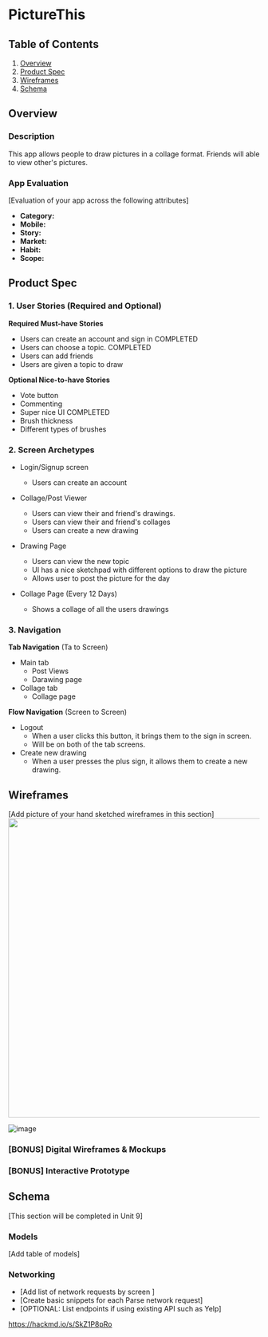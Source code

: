 
# PictureThis

## Table of Contents
1. [Overview](#Overview)
1. [Product Spec](#Product-Spec)
1. [Wireframes](#Wireframes)
2. [Schema](#Schema)

## Overview
### Description
This app allows people to draw pictures in a collage format. Friends will able to view other's pictures.

### App Evaluation
[Evaluation of your app across the following attributes]
- **Category:**
- **Mobile:**
- **Story:**
- **Market:**
- **Habit:**
- **Scope:**

## Product Spec

### 1. User Stories (Required and Optional)

**Required Must-have Stories**

* Users can create an account and sign in COMPLETED
* Users can choose a topic. COMPLETED
* Users can add friends
* Users are given a topic to draw

**Optional Nice-to-have Stories**

* Vote button
* Commenting
* Super nice UI COMPLETED
* Brush thickness 
* Different types of brushes

### 2. Screen Archetypes

* Login/Signup screen
   * Users can create an account

* Collage/Post Viewer
   * Users can view their and friend's drawings.
   * Users can view their and friend's collages
   * Users can create a new drawing

* Drawing Page
    * Users can view the new topic
    * UI has a nice sketchpad with different options to draw the picture
    * Allows user to post the picture for the day
* Collage Page (Every 12 Days)
    * Shows a collage of all the users drawings 
### 3. Navigation

**Tab Navigation** (Ta to Screen)

* Main tab
    * Post Views
    * Darawing page
* Collage tab
    * Collage page

**Flow Navigation** (Screen to Screen)

* Logout
   * When a user clicks this button, it brings them to the sign in screen.
   * Will be on both of the tab screens.
* Create new drawing
   * When a user presses the plus sign, it allows them to create a new drawing.

## Wireframes
[Add picture of your hand sketched wireframes in this section]
<img src="YOUR_WIREFRAME_IMAGE_URL" width=600>

![image](https://user-images.githubusercontent.com/89480509/222808615-d13587b0-a68a-45ab-b1c4-503238fcb09d.png)


### [BONUS] Digital Wireframes & Mockups

### [BONUS] Interactive Prototype

## Schema 
[This section will be completed in Unit 9]
### Models
[Add table of models]
### Networking
- [Add list of network requests by screen ]
- [Create basic snippets for each Parse network request]
- [OPTIONAL: List endpoints if using existing API such as Yelp]


https://hackmd.io/s/SkZ1P8pRo


